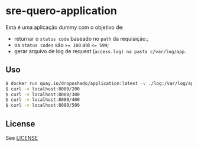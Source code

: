 # sre-quero-application

Esta é uma aplicação dummy com o objetivo de:

- returnar o `status code` baseado no `path` da requisição.;
- os `status codes` são `>= 100` até `<= 599`;
- gerar arquivo de log de request (`access.log) na pasta c/var/log/app`.

## Uso

```bash
$ docker run quay.io/droposhado/application:latest -v ./log:/var/log/app -p 8080:8080
$ curl -v localhost:8080/200
$ curl -v localhost:8080/300
$ curl -v localhost:8080/400
$ curl -v localhost:8080/500
```

## License

See [LICENSE](LICENSE)
